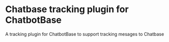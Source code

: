 # Chatbase tracking plugin for ChatbotBase
A tracking plugin for ChatbotBase to support tracking mesages to Chatbase
